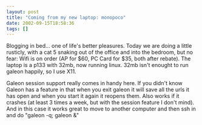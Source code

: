 ```yaml
---
layout: post
title: "Coming from my new laptop: monopoco"
date: 2002-09-15T18:58:36
tags: []
---
```


Blogging in bed... one of life's better pleasures. Today we are doing a little rusticly, with a cat 5 snaking out of the office and into the bedroom, but no fear: Wifi is on order (AP for $60, PC Card for $35, both after rebate). The laptop is a p133 with 32mb, now running linux. 32mb isn't enought to run galeon happily, so I use X11.

Galeon session support really comes in handy here. If you didn't know Galeon has a feature in that when you exit galeon it will save all the urls it has open and when you start it again it reopens them. Also works if it crashes (at least 3 times a week, but with the session feature I don't mind). And in this case it works great to move to another computer and then ssh in and do "galeon -q; galeon &"
